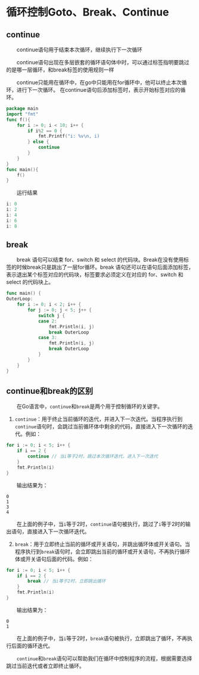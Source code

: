 # 循环控制Goto、Break、Continue

## continue

　　continue语句用于结束本次循环，继续执行下一次循环

　　continue语句出现在多层嵌套的循环语句体中时，可以通过标签指明要跳过的是哪一层循环，和break标签的使用规则一样

　　continue只能用在循环中，在go中只能用在for循环中，他可以终止本次循环，进行下一次循环。 在continue语句后添加标签时，表示开始标签对应的循环。

```go
package main
import "fmt"
func f(){
    for i := 0; i < 10; i++ {
        if i%2 == 0 {
            fmt.Printf("i: %v\n, i)
        } else {
            continue
        }
    }
}
func main(){
    f()
}

```

　　运行结果

```go
i: 0
i: 2
i: 4
i: 6
i: 8
```

## break

　　break 语句可以结束 for、switch 和 select 的代码块。Break在没有使用标签的时候break只是跳出了一层for循环。break 语句还可以在语句后面添加标签，表示退出某个标签对应的代码块，标签要求必须定义在对应的 for、switch 和 select 的代码块上。

```go
func main() {
OuterLoop:
	for i := 0; i < 2; i++ {
		for j := 0; j < 5; j++ {
			switch j {
			case 2:
				fmt.Println(i, j)
				break OuterLoop
			case 3:
				fmt.Println(i, j)
				break OuterLoop
			}
		}
	}
}
```

## continue和break的区别

　　在Go语言中，`continue`​和`break`​是两个用于控制循环的关键字。

1. ​`continue`​：用于终止当前循环的迭代，并进入下一次迭代。当程序执行到`continue`​语句时，会跳过当前循环体中剩余的代码，直接进入下一次循环的迭代。例如：

```go
for i := 0; i < 5; i++ {
    if i == 2 {
        continue // 当i等于2时，跳过本次循环迭代，进入下一次迭代
    }
    fmt.Println(i)
}
```

　　输出结果为：

```
0
1
3
4
```

　　在上面的例子中，当`i`​等于2时，`continue`​语句被执行，跳过了`i`​等于2时的输出语句，直接进入下一次循环迭代。

2. ​`break`​：用于立即终止当前的循环或开关语句，并跳出循环体或开关语句。当程序执行到`break`​语句时，会立即跳出当前的循环或开关语句，不再执行循环体或开关语句后面的代码。例如：

```go
for i := 0; i < 5; i++ {
    if i == 2 {
        break // 当i等于2时，立即跳出循环
    }
    fmt.Println(i)
}

```

　　输出结果为：

```
0
1
```

　　在上面的例子中，当`i`​等于2时，`break`​语句被执行，立即跳出了循环，不再执行后面的循环迭代。

　　​`continue`​和`break`​语句可以帮助我们在循环中控制程序的流程，根据需要选择跳过当前迭代或者立即终止循环。

